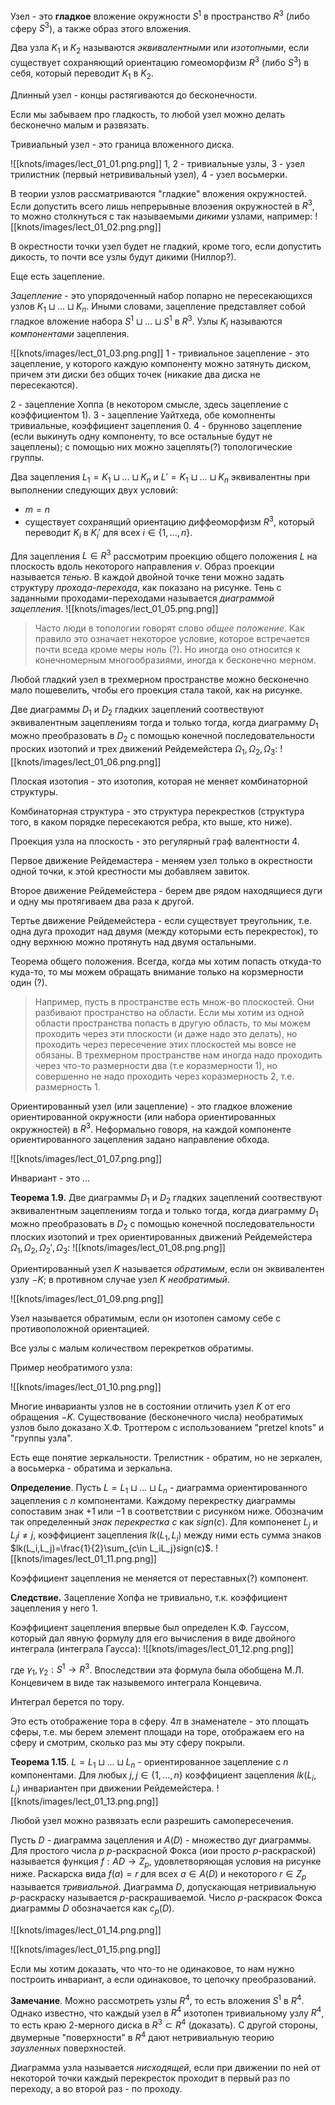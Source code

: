 Узел - это **гладкое** вложение окружности $S^1$ в  пространство $R^3$ (либо сферу $S^3$), а также образ этого вложения.

Два узла $K_1$ и $K_2$ называются *эквивалентными* или *изотопными*, если существует сохраняющий ориентацию гомеоморфизм $R^3$ (либо $S^3$) в себя, который переводит $K_1$ в $K_2$.

Длинный узел - концы растягиваются до бесконечности.

Если мы забываем про гладкость, то любой узел можно делать бесконечно малым и развязать.

Тривиальный узел - это граница вложенного диска.

![[knots/images/lect_01_01.png.png]]
1, 2 - тривиальные узлы, 3 - узел трилистник (первый нетрививальный узел), 4 - узел восьмерки.

В теории узлов рассматриваются "гладкие" вложения окружностей. Если допустить всего лишь непрерывные влоэения окружностей в $R^3$, то можно столкнуться с так называемыми *дикими* узлами, например:
![[knots/images/lect_01_02.png.png]]

В окрестности точки узел будет не гладкий, кроме того, если допустить дикость, то почти все узлы будут дикими (Ниллор?).

Еще есть зацепление.

*Зацепление* - это упорядоченный набор попарно не пересекающихся узлов $K_1\sqcup ... \sqcup K_n$. Иными словами, зацепление представляет собой гладкое вложение набора $S^1 \sqcup ... \sqcup S^1$ в $R^3$. Узлы $K_i$ называются *компонентами* зацепления.

![[knots/images/lect_01_03.png.png]]
1 - тривиальное зацепление - это зацепление, у которого каждую компоненту можно затянуть диском, причем эти диски без общих точек (никакие два диска не пересекаются).

2 - зацепление Хоппа (в некотором смысле, здесь зацепление с коэффициентом 1).
3 - зацепление Уайтхеда, обе комопненты тривиальные, коэффициент зацепления 0.
4 - брунново зацепление (если выкинуть одну компоненту, то все остальные будут не зацеплены); с помощью них можно зацеплять(?) топологические группы.

Два зацепления $L_1=K_1\sqcup ... \sqcup K_n$ и $L' = K_1\sqcup ... \sqcup K_n$ эквивалентны при выполнении следующих двух условий:
- $m=n$
- существует сохранящий ориентацию диффеоморфизм $R^3$, который переводит $K_i$ в $K_i'$ для всех $i \in \{1,...,n\}$.

 Для зацепления $L\in R^3$ рассмотрим проекцию общего положения $L$ на плоскость вдоль некоторого направления $v$. Образ проекции называется *тенью*. В каждой двойной точке тени можно задать структуру *прохода-перехода*, как показано на рисунке. Тень с заданными проходами-переходами называется *диаграммой зацепления*.
 ![[knots/images/lect_01_05.png.png]]
 > Часто люди в топологии говорят слово *общее положение*. Как правило это означает некоторое условие, которое встречается почти вседа кроме меры ноль (?). Но иногда оно относится к конечномерным многообразиями, иногда к бесконечно мерном.

Любой гладкий узел в трехмерном пространстве можно бесконечно мало пошевелить, чтобы его проекция стала такой, как на рисунке.

Две диаграммы $D_1$ и $D_2$ гладких зацеплений соотвествуют эквивалентным зацеплениям тогда и только тогда, когда диаграмму $D_1$ можно преобразовать в $D_2$ с помощью конечной последовательности проских изотопий и трех движений Рейдемейстера  $\Omega_1,\Omega_2,\Omega_3$:
![[knots/images/lect_01_06.png.png]]

Плоская изотопия - это изотопия, которая не меняет комбинаторной структуры.

Комбинаторная структура - это структура перекрестков (структура того, в каком порядке пересекаются ребра, кто выше, кто ниже).

Проекция узла на плоскость - это регулярный граф валентности 4.

Первое движение Рейдемастера - меняем узел только в окрестности одной точки, к этой крестности мы добавляем завиток.

Второе движение Рейдемейстера - берем две рядом находящиеся дуги и одну мы протягиваем два раза к другой.

Тертье движение Рейдемейстера - если существует треугольник, т.е. одна дуга проходит над двумя (между которыми есть перекресток), то одну верхнюю можно протянуть над двумя остальными.

Теорема общего положения. Всегда, когда мы хотим попасть откуда-то куда-то, то мы можем обращать внимание только на корзмерности один (?).

> Например, пусть в пространстве есть множ-во плоскостей. Они разбивают пространство на области. Если мы хотим из одной области пространства попасть в другую область, то мы можем проходить через эти плоскости (и даже надо это делать), но проходить через пересечение этих плоскостей мы вовсе не обязаны. В трехмерном пространстве нам иногда надо проходить через что-то размерности два (т.е коразмерности 1), но совершенно не надо проходить через коразмерность 2, т.е. размерность 1.


Ориентированный узел (или зацепление) - это гладкое вложение ориентированной окружности (или набора ориентированных окружностей) в $R^3$. Неформально говоря, на каждой компоненте ориентированного зацепления задано направление обхода.

![[knots/images/lect_01_07.png.png]]

Инвариант - это ...

**Теорема 1.9.** Две диаграммы $D_1$ и $D_2$ гладких зацеплений соотвествуют эквивалентным зацеплениям тогда и только тогда, когда диаграмму $D_1$ можно преобразовать в $D_2$ с помощью конечной последовательности плоских изотопий и трех ориентированных движений Рейдемейстера  $\Omega_1,\Omega_2,\Omega_2',\Omega_3$:
![[knots/images/lect_01_08.png.png]]

Ориентированный узел $K$ называется *обратимым*, если он эквивалентен узлу $-K$; в противном случае узел $K$ *необратимый*.

![[knots/images/lect_01_09.png.png]]

Узел называется обратимым, если он изотопен самому себе с противоположной ориентацией.

Все узлы с малым количеством перекретков обратимы.

Пример необратимого узла:

![[knots/images/lect_01_10.png.png]]

Многие инварианты узлов не в состоянии отличить узел $K$ от его обращения $-K$. Существование (бесконечного числа) необратимых узлов было доказано Х.Ф. Троттером с использованием "pretzel knots" и "группы узла".

Есть еще понятие зеркальности. Трелистник - обратим, но не зеркален, а восьмерка - обратима и зеркальна.

**Определение**. Пусть $L=L_1\sqcup...\sqcup L_n$ -  диаграмма ориентированного зацепления с $n$ компонентами.
Каждому перекрестку диаграммы сопоставим знак $+1$  или $-1$ в соответствии с рисунком ниже.
Обозначим так определенный *знак перекрестка* $c$ как $sign(c)$. Для компоненет $L_j$ и $L_ji\neq j$, коэффициент зацепления $lk(L_1,L_j)$ между ними есть сумма знаков $lk(L_i,L_j)=\frac{1}{2}\sum_{c\in L_iL_j}sign(c)$.
![[knots/images/lect_01_11.png.png]]

Коэффициент зацепления не меняется от переставных(?) компонент.

**Следствие.** Зацепление Хопфа не тривиально, т.к. коэффициент зацепления у него 1.

Коэффициент зацепления впервые был определен К.Ф. Гауссом, который дал явную формулу для его вычисления в виде двойного интеграла (интеграла Гаусса):
![[knots/images/lect_01_12.png.png]]

где $\gamma_1,\gamma_2:S^1\rightarrow R^3$. Впоследствии эта формула была обобщена М.Л. Концевичем в виде так назывемого интеграла Концевича.

Интеграл берется по тору.

Это есть отображение тора в сферу. $4\pi$ в знаменателе - это площать сферы, т.е. мы берем элемент площади на торе, отображаем его на сферу и смотрим, сколько раз мы эту сферу покрыли.

**Теорема 1.15**. $L=L_1\sqcup...\sqcup L_n$ - ориентированное зацепление с $n$ компонентами. Для любых $j,j\in\{1,...,n\}$ коэффициент зацепления $lk(L_i,L_j)$ инвариантен при движении Рейдемейстера.
![[knots/images/lect_01_13.png.png]]

Любой узел можно развязать если разрешить самопересечения.

Пусть $D$ - диаграмма зацепления и $A(D)$ - множество дуг диаграммы. Для простого числа $p$ $p$-раскрасной Фокса (иои просто $p$-раскраской) называется функция $f:AD\rightarrow Z_p$, удовлетворяющая условия на рисунке ниже.
Раскарска вида $f(a)=r$ для всех $a \in A(D)$ и некоторого $r \in Z_p$ называется *тривиальной*.
Диаграмма $D$, допускающая нетривиальную $p$-раскраску называется $p$-раскрашиваемой.
Число $p$-раскрасок Фокса диаграммы $D$ обозначается как $c_p(D)$.

![[knots/images/lect_01_14.png.png]]

![[knots/images/lect_01_15.png.png]]

Если мы хотим доказать, что что-то не одинаковое, то нам нужно построить инвариант, а если одинаковое, то цепочку преобразований.

**Замечание**. Можно рассмотреть узлы $R^4$, то есть вложения $S^1$ в $R^4$. Однако известно, что каждый узел в $R^4$ изотопен тривиальному узлу $R^4$, то есть краю 2-мерного диска в $R^3 \subset R^4$ (доказать). С другой стороны, двумерные "поверхности" в $R^4$ дают нетривиальную теорию *заузленных* поверхностей.

Диаграмма узла называется *нисходящей*, если при движении по ней от некоторой точки каждый перекресток проходит в первый раз по переходу, а во второй раз - по проходу.

